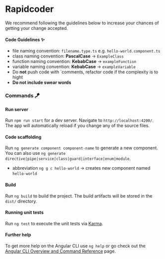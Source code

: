 # Rapidcoder
We recommend following the guidelines below to increase your chances of getting your change accepted.

#### Code Guidelines ✨

- file naming convention: `filename.type.ts` e.g. `hello-world.component.ts`
- class naming convention: **PascalCase** -> `ExampleClass`
- function naming convention: **KebabCase** -> `exampleFunction`
- variable naming convention: **KebabCase** -> `exampleVariable` 
- Do **not** push code with `comments, refactor code if the complexity is to hight
- **Do not include swear words**
### Commands 🪁
#### Run server

Run `npm run start` for a dev server. Navigate to `http://localhost:4200/`. The app will automatically reload if you change any of the source files.

#### Code scaffolding

Run `ng generate component component-name` to generate a new component. You can also use `ng generate directive|pipe|service|class|guard|interface|enum|module`.
- abbreviation `ng g c hello-world` -> creates new component named `hello-world`

#### Build

Run `ng build` to build the project. The build artifacts will be stored in the `dist/` directory.

#### Running unit tests

Run `ng test` to execute the unit tests via [Karma](https://karma-runner.github.io).

#### Further help

To get more help on the Angular CLI use `ng help` or go check out the [Angular CLI Overview and Command Reference](https://angular.io/cli) page.
